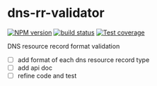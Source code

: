# dns-rr-validator

[![NPM version][npm-image]][npm-url]
[![build status][travis-image]][travis-url]
[![Test coverage][coveralls-image]][coveralls-url]


DNS resource record format validation

- [ ] add format of each dns resource record type
- [ ] add api doc
- [ ] refine code and test

[npm-image]: https://img.shields.io/npm/v/dns-rr-validator.svg?style=flat-square
[npm-url]: https://www.npmjs.com/package/dns-rr-validator
[travis-image]: https://travis-ci.org/zhangmin510/dns-rr-validator.svg?branch=master
[travis-url]: https://travis-ci.org/zhangmin510/dns-rr-validator
[coveralls-image]: https://img.shields.io/codecov/c/github/zhangmin510/dns-rr-validator.svg?style=flat-square
[coveralls-url]: https://codecov.io/github/zhangmin510/dns-rr-validator?branch=master
